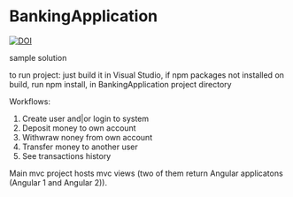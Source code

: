 # BankingApplication
[![DOI](https://zenodo.org/badge/82912227.svg)](https://zenodo.org/badge/latestdoi/82912227)

sample solution

to run project: just build it in Visual Studio, if npm packages not installed on build, run npm install, in BankingApplication
project directory

Workflows:

1. Create user and|or login to system
2. Deposit money to own account
3. Withwraw noney from own account
4. Transfer money to another user
5. See transactions history

Main mvc project  hosts mvc views (two of them return Angular applicatons (Angular 1 and Angular 2)).
